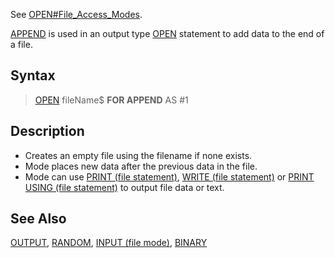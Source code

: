 See [OPEN#File_Access_Modes](OPEN#File-Access-Modes).

[APPEND](APPEND) is used in an output type [OPEN](OPEN) statement to add data to the end of a file.

## Syntax

> [OPEN](OPEN) fileName$ **FOR APPEND** AS #1

## Description

* Creates an empty file using the filename if none exists.
* Mode places new data after the previous data in the file.
* Mode can use [PRINT (file statement)](PRINT-(file-statement)), [WRITE (file statement)](WRITE-(file-statement)) or [PRINT USING (file statement)](PRINT-USING-(file-statement)) to output file data or text.

## See Also

[OUTPUT](OUTPUT), [RANDOM](RANDOM), [INPUT (file mode)](INPUT-(file-mode)), [BINARY](BINARY)
